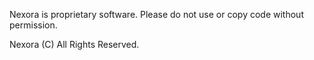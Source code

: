 Nexora is proprietary software. Please do not use or copy code without permission.

Nexora (C) All Rights Reserved.
